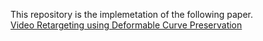 This repository is the implemetation of the following paper.   
[Video Retargeting using Deformable Curve Preservation](http://min.sjtu.edu.cn/files/papers/2014/Journal/2014-JETCAS-CV-WANGBOTAO/vr_jetcas14.pdf)   
